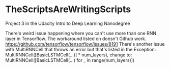 # TheScriptsAreWritingScripts
Project 3 in the Udacity Intro to Deep Learning Nanodegree

There's weird issue happening where you can't use more than one RNN layer in Tensorflow. The workaround listed on doesn't Github work. 
https://github.com/tensorflow/tensorflow/issues/8191
There's another issue with MultiRNNCell that throws an error but that's listed in the Exception:
MultiRNNCell([BasicLSTMCell(...)] * num_layers), change to: MultiRNNCell([BasicLSTMCell(...) for _ in range(num_layers)])
